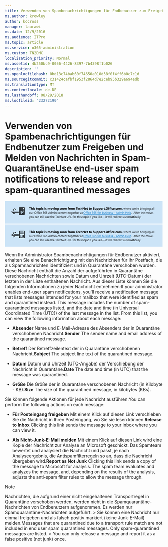 ```yaml
---
title: Verwenden von Spambenachrichtigungen für Endbenutzer zum Freigeben und Melden von Nachrichten in Spam-Quarantäne
ms.author: krowley
author: kccross
manager: laurawi
ms.date: 12/9/2016
ms.audience: ITPro
ms.topic: article
ms.service: o365-administration
ms.custom: TN2DMC
localization_priority: Normal
ms.assetid: 4b250bc9-0056-4426-8397-7b4398f1b026
description: ''
ms.openlocfilehash: 0bd13c74bab60f74650a010d38f0f4ff6b0c7c1d
ms.sourcegitcommit: c31424cafbf1953f2864d7e2ceb95b329a694edb
ms.translationtype: MT
ms.contentlocale: de-DE
ms.lasthandoff: 08/29/2018
ms.locfileid: "23272190"
---
```

# <a name="use-end-user-spam-notifications-to-release-and-report-spam-quarantined-messages"></a><span data-ttu-id="09269-102">Verwenden von Spambenachrichtigungen für Endbenutzer zum Freigeben und Melden von Nachrichten in Spam-Quarantäne</span><span class="sxs-lookup"><span data-stu-id="09269-102">Use end-user spam notifications to release and report spam-quarantined messages</span></span>

<span data-ttu-id="09269-103">[![Text im Bild über das Verschieben von Inhalten von TechNet zu support.office.com](media/ab7c897a-4798-4f31-8c84-f17a8409b133.png)](https://go.microsoft.com/fwlink/p/?LinkID=624152)</span><span class="sxs-lookup"><span data-stu-id="09269-103">[![Text in image about content moving from TechNet to support.office.com](media/ab7c897a-4798-4f31-8c84-f17a8409b133.png)](https://go.microsoft.com/fwlink/p/?LinkID=624152)</span></span>
  
<span data-ttu-id="09269-p101">Wenn Ihr Administrator Spambenachrichtigungen für Endbenutzer aktiviert, erhalten Sie eine Benachrichtigung mit den Nachrichten für Ihr Postfach, die als Spamnachrichten identifiziert und in Quarantäne verschoben wurden. Diese Nachricht enthält die Anzahl der aufgeführten in Quarantäne verschobenen Nachrichten sowie Datum und Uhrzeit (UTC-Datum) der letzten in der Liste enthaltenen Nachricht. Aus dieser Liste können Sie die folgenden Informationen zu jeder Nachricht entnehmen:</span><span class="sxs-lookup"><span data-stu-id="09269-p101">If your administrator enables end-user spam notifications, you'll receive a notification message that lists messages intended for your mailbox that were identified as spam and quarantined instead. This message includes the number of spam-quarantined messages listed, and the date and time (in Universal Coordinated Time (UTC)) of the last message in the list. From this list, you can view the following information about each message:</span></span> 
  
- <span data-ttu-id="09269-107">**Absender** Name und E-Mail-Adresse des Absenders der in Quarantäne verschobenen Nachricht.</span><span class="sxs-lookup"><span data-stu-id="09269-107">**Sender** The sender name and email address of the quarantined message.</span></span> 
    
- <span data-ttu-id="09269-108">**Betreff** Der Betreffzeilentext der in Quarantäne verschobenen Nachricht.</span><span class="sxs-lookup"><span data-stu-id="09269-108">**Subject** The subject line text of the quarantined message.</span></span> 
    
- <span data-ttu-id="09269-109">**Datum** Datum und Uhrzeit (UTC-Angabe) der Verschiebung der Nachricht in Quarantäne.</span><span class="sxs-lookup"><span data-stu-id="09269-109">**Date** The date and time (in UTC) that the message was quarantined.</span></span> 
    
- <span data-ttu-id="09269-110">**Größe** Die Größe der in Quarantäne verschobenen Nachricht (in Kilobyte - KB).</span><span class="sxs-lookup"><span data-stu-id="09269-110">**Size** The size of the quarantined message, in kilobytes (KBs).</span></span> 
    
<span data-ttu-id="09269-111">Sie können folgende Aktionen für jede Nachricht ausführen:</span><span class="sxs-lookup"><span data-stu-id="09269-111">You can perform the following actions on each message:</span></span>
  
- <span data-ttu-id="09269-112">**Für Posteingang freigeben** Mit einem Klick auf diesen Link verschieben Sie die Nachricht in Ihren Posteingang, wo Sie sie lesen können.</span><span class="sxs-lookup"><span data-stu-id="09269-112">**Release to Inbox** Clicking this link sends the message to your inbox where you can view it.</span></span> 
    
- <span data-ttu-id="09269-p102">**Als Nicht-Junk-E-Mail melden** Mit einem Klick auf diesen Link wird eine Kopie der Nachricht zur Analyse an Microsoft geschickt. Das Spamteam bewertet und analysiert die Nachricht und passt, je nach Analyseergebnis, die Antispamfilterregeln so an, dass die Nachricht übergeben wird.</span><span class="sxs-lookup"><span data-stu-id="09269-p102">**Report as Not Junk** Clicking this link sends a copy of the message to Microsoft for analysis. The spam team evaluates and analyzes the message, and, depending on the results of the analysis, adjusts the anti-spam filter rules to allow the message through.</span></span> 
    
> [!NOTE]
>  <span data-ttu-id="09269-p103">Nachrichten, die aufgrund einer nicht eingehaltenen Transportregel in Quarantäne verschoben werden, werden nicht in die Spamquarantäne-Nachrichten von Endbenutzern aufgenommen. Es werden nur Spamquarantäne-Nachrichten aufgeführt. >  Sie können eine Nachricht nur einmal freigeben und als falsch positiv markiert (keine Junk-E-Mail) melden.</span><span class="sxs-lookup"><span data-stu-id="09269-p103">Messages that are quarantined due to a transport rule match are not included in end user spam quarantined messages. Only spam-quarantined messages are listed. >  You can only release a message and report it as a false positive (not junk) once.</span></span> 
  

